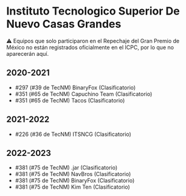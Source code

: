 # Instituto Tecnologico Superior De Nuevo Casas Grandes

:warning: Equipos que solo participaron en el Repechaje del Gran Premio de México no están registrados oficialmente en el ICPC, por lo que no aparecerán aquí.

## 2020-2021

- #297 (#39 de TecNM) BinaryFox (Clasificatorio)
- #351 (#65 de TecNM) Capuchino Team (Clasificatorio)
- #351 (#65 de TecNM) Tacos (Clasificatorio)

## 2021-2022

- #226 (#36 de TecNM) ITSNCG (Clasificatorio)

## 2022-2023

- #381 (#75 de TecNM) .jar (Clasificatorio)
- #381 (#75 de TecNM) NavBros  (Clasificatorio)
- #381 (#75 de TecNM) BinaryFox (Clasificatorio)
- #381 (#75 de TecNM) Kim Ten (Clasificatorio)


